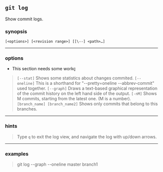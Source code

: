 `git log`
---
Show commit logs.

### synopsis
```vim
[<options>] [<revision range>] [[\--] <path>…​]
```
---
### options 

* This section needs some workç

> `[--stat]` Shows some statistics about changes commited.
> `[--oneline]` This is a shorthand for "--pretty=oneline --abbrev-commit" used together. 
> `[--graph]` Draws a text-based graphical representation of the commit history on the left hand side of the output.
> `[-nM]` Shows M commits, starting from the latest one. (M is a number). 
> `[branch_name] [branch_name2]` Shows only commits that belong to this branches.


---
### hints

> Type `q` to exit the log view, and navigate the log with up/down arrows.
---
### examples

> git log --graph --oneline master branch1
